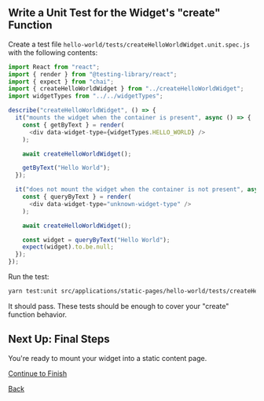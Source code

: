 ## Write a Unit Test for the Widget's "create" Function

Create a test file `hello-world/tests/createHelloWorldWidget.unit.spec.js` with the following contents:

```javascript
import React from "react";
import { render } from "@testing-library/react";
import { expect } from "chai";
import { createHelloWorldWidget } from "../createHelloWorldWidget";
import widgetTypes from "../../widgetTypes";

describe("createHelloWorldWidget", () => {
  it("mounts the widget when the container is present", async () => {
    const { getByText } = render(
      <div data-widget-type={widgetTypes.HELLO_WORLD} />
    );

    await createHelloWorldWidget();

    getByText("Hello World");
  });

  it("does not mount the widget when the container is not present", async () => {
    const { queryByText } = render(
      <div data-widget-type="unknown-widget-type" />
    );

    await createHelloWorldWidget();

    const widget = queryByText("Hello World");
    expect(widget).to.be.null;
  });
});
```

Run the test:

```sh
yarn test:unit src/applications/static-pages/hello-world/tests/createHelloWorldWidget.unit.spec.js
```

It should pass. These tests should be enough to cover your "create" function behavior.

## Next Up: Final Steps

You're ready to mount your widget into a static content page.

[Continue to Finish]()

[Back]()
